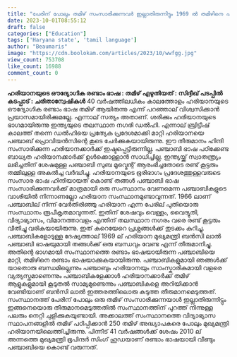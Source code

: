 ```yaml
---
title: "പേരിന് പോലും തമിഴ് സംസാരിക്കുന്നവർ ഇല്ലാതിരുന്നിട്ടും 1969 ൽ തമിഴിനെ ഹരിയാനയുടെ രണ്ടാംഭാഷയാക്കാനുള്ള കാരണം ഒരു വാശി മാത്രമായിരുന്നു"
date: 2023-10-01T08:55:12
draft: false
categories: ["Education"]
tags: ['Haryana state', 'tamil language']
author: "Beaumaris"
image: "https://cdn.boolokam.com/articles/2023/10/wwfgg.jpg"
view_count: 753708
like_count: 16988
comment_count: 0
---
```


**ഹരിയാനയുടെ ഔദ്യോഗിക രണ്ടാം ഭാഷ : തമിഴ്** **എഴുതിയത് : സിദ്ദീഖ് പടപ്പിൽ** **കടപ്പാട് : ചരിതാന്വേഷികൾ** 40 വർഷത്തിലധികം കാലത്തോളം ഹരിയാനയുടെ ഔദ്യോഗിക രണ്ടാം ഭാഷ തമിഴ് ആയിരുന്നു എന്ന് പറഞ്ഞാല് വിശ്വസിക്കാൻ പ്രയാസമായിരിക്കുമല്ലേ. എന്നാല് സത്യം അതാണ്. ശരിക്കും ഹരിയാനയുടെ ഭാഗമായിരുന്നു ഇന്ത്യയുടെ തലസ്ഥാന നഗരി ഡൽഹി. എന്നാല് ബ്രിട്ടീഷ് കാലത്ത് തന്നെ ഡൽഹിയെ പ്രത്യേക പ്രദേശമാക്കി മാറ്റി ഹരിയാനയെ പഞ്ചാബ് പ്രൊവിയൻസിന്റെ കൂടെ ചേർക്കുകയായിരുന്നു. ഈ തീരുമാനം ഹിന്ദി സംസാരിക്കുന്ന ഹരിയാനക്കാർക്ക് ഇഷ്ടപ്പെട്ടിരുന്നില്ല. പഞ്ചാബി ഭാഷ പഠിക്കേണ്ട ബാധ്യത ഹരിയാനക്കാർക്ക് ഉൾക്കൊള്ളാൻ സാധിച്ചില്ല. ഇന്ത്യയ്ക്ക് സ്വാതന്ത്ര്യം ലഭിച്ചതിന് ശേഷമുള്ള പഞ്ചാബി സുബ മൂവ്മെന്റ് ആരംഭിച്ചതോടെ രണ്ട് കൂട്ടരും തമ്മിലുള്ള അകൽച്ച വർദ്ധിച്ചു. ഹരിയാനയുടെ ഭൂരിഭാഗം പ്രദേശത്തുള്ളവരുടെ സംസാര ഭാഷ ഹിന്ദിയായത് കൊണ്ട് തങ്ങൾ പഞ്ചാബി ഭാഷ സംസാരിക്കുന്നവർക്ക് മാത്രമായി ഒരു സംസ്ഥാനം വേണമെന്ന പഞ്ചാബികളുടെ വാശിയിൽ നിന്നാണല്ലോ ഹരിയാന സംസ്ഥാനമുണ്ടാവുന്നത്. 1966 ലാണ് പഞ്ചാബില് നിന്ന് വേർതിരിഞ്ഞു ഹരിയാന എന്ന പേരില് പുതിയൊരു സംസ്ഥാനം രൂപീകൃതമാവുന്നത്. ഇതിന് ശേഷവും വെള്ളം, വൈദ്യുതി, വിദ്യാഭ്യാസം, വിമാനത്താവളം എന്തിന് തലസ്ഥാന നഗരം വരെ രണ്ട് കൂട്ടരും വീതിച്ചു വരികയായിരുന്നു. ഇത് കുറെയേറെ പ്രശ്നങ്ങൾക്ക് തുടക്കം കുറിച്ചു. പഞ്ചാബികളോടുള്ള ദേഷ്യത്താല് 1969 ല് ഹരിയാന മുഖ്യമന്ത്രി ബൻസി ലാൽ പഞ്ചാബി ഭാഷയുമായി തങ്ങൾക്ക് ഒരു ബന്ധവും വേണ്ട എന്ന് തീരുമാനിച്ചു. അതിന്റെ ഭാഗമായി സംസ്ഥാനത്തെ രണ്ടാം ഭാഷയായിരുന്ന പഞ്ചാബിയെ മാറ്റി, തമിഴിനെ രണ്ടാം ഭാഷയാക്കുകയായിരുന്നു. പഞ്ചാബികളുമായി ഞങ്ങൾക്ക് യാതൊരു ബന്ധമില്ലെന്നും പഞ്ചാബും ഹരിയാനയും സാംസ്കാരികമായി വളരെ വ്യത്യസ്തമാണെന്നും പഞ്ചാബികളേക്കാൾ ഹരിയാനക്കാർക്ക് തമിഴ് ആളുകളുമായി കൂടുതൽ സാമ്യമുണ്ടെന്നും പഞ്ചാബികളെ അറിയിക്കാൻ വേണ്ടിയാണ് ബൻസി ലാൽ ഇത്തരത്തിലൊരു കടുത്ത തീരുമാനമെടുത്തത്. സംസ്ഥാനത്ത് പേരിന് പോലും ഒരു തമിഴ് സംസാരിക്കുന്നയാൾ ഇല്ലാതിരുന്നിട്ടും ഇങ്ങനെയൊരു തീരുമാനമെടുത്തതിൽ സംസ്ഥാനത്തിന് പുറത്ത് നിന്നുള്ള പലരും നെറ്റി ചുളിക്കുകയുണ്ടായി. അക്കാലത്ത് സംസ്ഥാനത്തെ വിദ്യാഭ്യാസ സ്ഥാപനങ്ങളിൽ തമിഴ് പഠിപ്പിക്കാൻ 250 തമിഴ് അദ്ധ്യാപകരെ പോലും മുഖ്യമന്ത്രി ഹരിയാനയിലെത്തിച്ചിരുന്നു. പിന്നീട് 41 വർഷങ്ങൾക്ക് ശേഷം 2010 ല് അന്നത്തെ മുഖ്യമന്ത്രി ഭൂപിന്ദർ സിംഗ് ഹൂഡയാണ് രണ്ടാം ഭാഷയായി വീണ്ടും പഞ്ചാബിയെ കൊണ്ട് വരുന്നത്.
